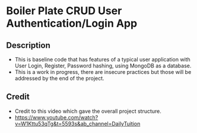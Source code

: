 # Boiler Plate CRUD User Authentication/Login App

## Description
* This is baseline code that has features of a typical user application with User Login, Register, Password hashing, using MongoDB as a database. 
* This is a work in progress, there are insecure practices but those will be addressed by the end of the project.


## Credit 
* Credit to this video which gave the overall project structure.
* https://www.youtube.com/watch?v=W1Kttu53qTg&t=5593s&ab_channel=DailyTuition
